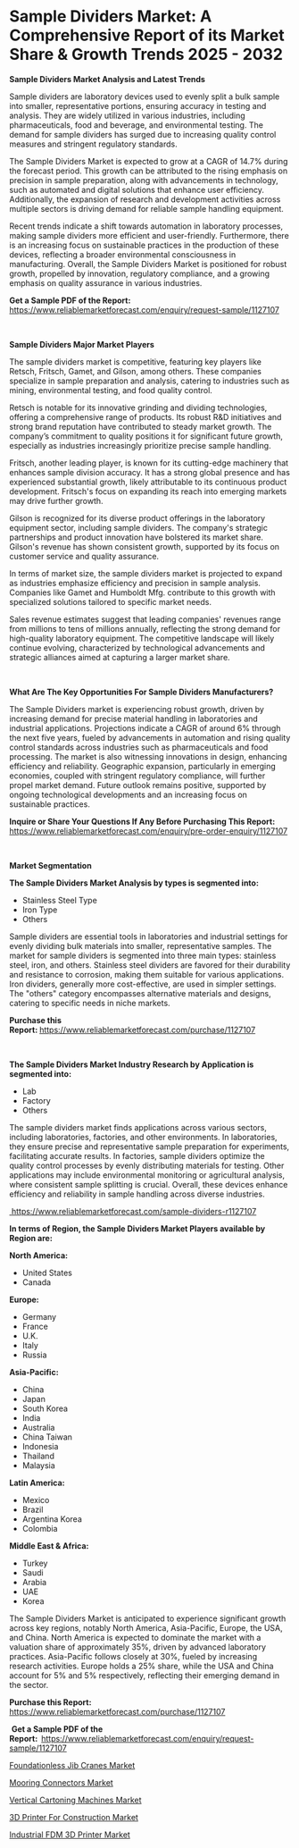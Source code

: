 <p><h1>Sample Dividers Market: A Comprehensive Report of its Market Share & Growth Trends 2025 - 2032</h1></p><p><strong>Sample Dividers Market Analysis and Latest Trends</strong></p>
<p><p>Sample dividers are laboratory devices used to evenly split a bulk sample into smaller, representative portions, ensuring accuracy in testing and analysis. They are widely utilized in various industries, including pharmaceuticals, food and beverage, and environmental testing. The demand for sample dividers has surged due to increasing quality control measures and stringent regulatory standards.</p><p>The Sample Dividers Market is expected to grow at a CAGR of 14.7% during the forecast period. This growth can be attributed to the rising emphasis on precision in sample preparation, along with advancements in technology, such as automated and digital solutions that enhance user efficiency. Additionally, the expansion of research and development activities across multiple sectors is driving demand for reliable sample handling equipment.</p><p>Recent trends indicate a shift towards automation in laboratory processes, making sample dividers more efficient and user-friendly. Furthermore, there is an increasing focus on sustainable practices in the production of these devices, reflecting a broader environmental consciousness in manufacturing. Overall, the Sample Dividers Market is positioned for robust growth, propelled by innovation, regulatory compliance, and a growing emphasis on quality assurance in various industries.</p></p>
<p><strong>Get a Sample PDF of the Report:&nbsp;</strong> <a href="https://www.reliablemarketforecast.com/enquiry/request-sample/1127107?utm_campaign=1832&utm_medium=2&utm_source=Github&utm_content=ia&utm_term=10042025&utm_id=sample-dividers">https://www.reliablemarketforecast.com/enquiry/request-sample/1127107</a></p>
<p>&nbsp;</p>
<p><strong>Sample Dividers Major Market Players</strong></p>
<p><p>The sample dividers market is competitive, featuring key players like Retsch, Fritsch, Gamet, and Gilson, among others. These companies specialize in sample preparation and analysis, catering to industries such as mining, environmental testing, and food quality control.</p><p>Retsch is notable for its innovative grinding and dividing technologies, offering a comprehensive range of products. Its robust R&D initiatives and strong brand reputation have contributed to steady market growth. The company’s commitment to quality positions it for significant future growth, especially as industries increasingly prioritize precise sample handling.</p><p>Fritsch, another leading player, is known for its cutting-edge machinery that enhances sample division accuracy. It has a strong global presence and has experienced substantial growth, likely attributable to its continuous product development. Fritsch's focus on expanding its reach into emerging markets may drive further growth.</p><p>Gilson is recognized for its diverse product offerings in the laboratory equipment sector, including sample dividers. The company's strategic partnerships and product innovation have bolstered its market share. Gilson's revenue has shown consistent growth, supported by its focus on customer service and quality assurance.</p><p>In terms of market size, the sample dividers market is projected to expand as industries emphasize efficiency and precision in sample analysis. Companies like Gamet and Humboldt Mfg. contribute to this growth with specialized solutions tailored to specific market needs. </p><p>Sales revenue estimates suggest that leading companies' revenues range from millions to tens of millions annually, reflecting the strong demand for high-quality laboratory equipment. The competitive landscape will likely continue evolving, characterized by technological advancements and strategic alliances aimed at capturing a larger market share.</p></p>
<p>&nbsp;</p>
<p><strong>What Are The Key Opportunities For Sample Dividers Manufacturers?</strong></p>
<p><p>The Sample Dividers market is experiencing robust growth, driven by increasing demand for precise material handling in laboratories and industrial applications. Projections indicate a CAGR of around 6% through the next five years, fueled by advancements in automation and rising quality control standards across industries such as pharmaceuticals and food processing. The market is also witnessing innovations in design, enhancing efficiency and reliability. Geographic expansion, particularly in emerging economies, coupled with stringent regulatory compliance, will further propel market demand. Future outlook remains positive, supported by ongoing technological developments and an increasing focus on sustainable practices.</p></p>
<p><strong>Inquire or Share Your Questions If Any Before Purchasing This Report:</strong> <a href="https://www.reliablemarketforecast.com/enquiry/pre-order-enquiry/1127107?utm_campaign=1832&utm_medium=2&utm_source=Github&utm_content=ia&utm_term=10042025&utm_id=sample-dividers">https://www.reliablemarketforecast.com/enquiry/pre-order-enquiry/1127107</a></p>
<p>&nbsp;</p>
<p><strong>Market Segmentation</strong></p>
<p><strong>The Sample Dividers Market Analysis by types is segmented into:</strong></p>
<p><ul><li>Stainless Steel Type</li><li>Iron Type</li><li>Others</li></ul></p>
<p><p>Sample dividers are essential tools in laboratories and industrial settings for evenly dividing bulk materials into smaller, representative samples. The market for sample dividers is segmented into three main types: stainless steel, iron, and others. Stainless steel dividers are favored for their durability and resistance to corrosion, making them suitable for various applications. Iron dividers, generally more cost-effective, are used in simpler settings. The "others" category encompasses alternative materials and designs, catering to specific needs in niche markets.</p></p>
<p><strong>Purchase this Report:&nbsp;</strong><a href="https://www.reliablemarketforecast.com/purchase/1127107?utm_campaign=1832&utm_medium=2&utm_source=Github&utm_content=ia&utm_term=10042025&utm_id=sample-dividers">https://www.reliablemarketforecast.com/purchase/1127107</a></p>
<p>&nbsp;</p>
<p><strong>The Sample Dividers Market Industry Research by Application is segmented into:</strong></p>
<p><ul><li>Lab</li><li>Factory</li><li>Others</li></ul></p>
<p><p>The sample dividers market finds applications across various sectors, including laboratories, factories, and other environments. In laboratories, they ensure precise and representative sample preparation for experiments, facilitating accurate results. In factories, sample dividers optimize the quality control processes by evenly distributing materials for testing. Other applications may include environmental monitoring or agricultural analysis, where consistent sample splitting is crucial. Overall, these devices enhance efficiency and reliability in sample handling across diverse industries.</p></p>
<p><a href="https://www.reliablemarketforecast.com/sample-dividers-r1127107?utm_campaign=1832&utm_medium=2&utm_source=Github&utm_content=ia&utm_term=10042025&utm_id=sample-dividers">&nbsp;https://www.reliablemarketforecast.com/sample-dividers-r1127107</a></p>
<p><strong>In terms of Region, the Sample Dividers Market Players available by Region are:</strong></p>
<p>
    <p> <strong> North America: </strong>
        <ul>
            <li>United States</li>
            <li>Canada</li>
        </ul>
        </p> 
    <p> <strong> Europe: </strong>
        <ul>
            <li>Germany</li>
            <li>France</li>
            <li>U.K.</li>
            <li>Italy</li>
            <li>Russia</li>
        </ul>
        </p> 
    <p> <strong> Asia-Pacific: </strong>
        <ul>
            <li>China</li>
            <li>Japan</li>
            <li>South Korea</li>
            <li>India</li>
            <li>Australia</li>
            <li>China Taiwan</li>
            <li>Indonesia</li>
            <li>Thailand</li>
            <li>Malaysia</li>
        </ul>
        </p> 
    <p> <strong> Latin America: </strong>
        <ul>
            <li>Mexico</li>
            <li>Brazil</li>
            <li>Argentina Korea</li>
            <li>Colombia</li>
        </ul>
        </p> 
    <p> <strong> Middle East & Africa: </strong>
        <ul>
            <li>Turkey</li>
            <li>Saudi</li>
            <li>Arabia</li>
            <li>UAE</li>
            <li>Korea</li>
        </ul>
    </p>
    </p>
<p><p>The Sample Dividers Market is anticipated to experience significant growth across key regions, notably North America, Asia-Pacific, Europe, the USA, and China. North America is expected to dominate the market with a valuation share of approximately 35%, driven by advanced laboratory practices. Asia-Pacific follows closely at 30%, fueled by increasing research activities. Europe holds a 25% share, while the USA and China account for 5% and 5% respectively, reflecting their emerging demand in the sector.</p></p>
<p><strong>Purchase this Report: </strong><a href="https://www.reliablemarketforecast.com/purchase/1127107?utm_campaign=1832&utm_medium=2&utm_source=Github&utm_content=ia&utm_term=10042025&utm_id=sample-dividers">https://www.reliablemarketforecast.com/purchase/1127107</a></p>
<p>&nbsp;<strong>Get a Sample PDF of the Report:&nbsp;&nbsp;</strong><a href="https://www.reliablemarketforecast.com/enquiry/request-sample/1127107?utm_campaign=1832&utm_medium=2&utm_source=Github&utm_content=ia&utm_term=10042025&utm_id=sample-dividers">https://www.reliablemarketforecast.com/enquiry/request-sample/1127107</a></p>
<p><strong></strong></p>
<p><p><a href="https://github.com/manesros8/Market-Research-Report-List-1/blob/main/foundationless-jib-cranes-market.md?utm_campaign=1832&utm_medium=2&utm_source=Github&utm_content=ia&utm_term=10042025&utm_id=sample-dividers">Foundationless Jib Cranes Market</a></p><p><a href="https://github.com/paljuhubeyde/Market-Research-Report-List-1/blob/main/mooring-connectors-market.md?utm_campaign=1832&utm_medium=2&utm_source=Github&utm_content=ia&utm_term=10042025&utm_id=sample-dividers">Mooring Connectors Market</a></p><p><a href="https://github.com/organophelia8282/Market-Research-Report-List-1/blob/main/vertical-cartoning-machines-market.md?utm_campaign=1832&utm_medium=2&utm_source=Github&utm_content=ia&utm_term=10042025&utm_id=sample-dividers">Vertical Cartoning Machines Market</a></p><p><a href="https://github.com/danikabiele541/Market-Research-Report-List-1/blob/main/3d-printer-for-construction-market.md?utm_campaign=1832&utm_medium=2&utm_source=Github&utm_content=ia&utm_term=10042025&utm_id=sample-dividers">3D Printer For Construction Market</a></p><p><a href="https://github.com/ulyssacrayne00231/Market-Research-Report-List-1/blob/main/industrial-fdm-3d-printer-market.md?utm_campaign=1832&utm_medium=2&utm_source=Github&utm_content=ia&utm_term=10042025&utm_id=sample-dividers">Industrial FDM 3D Printer Market</a></p></p>